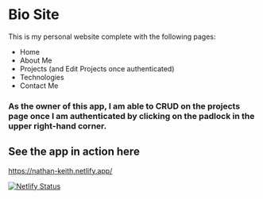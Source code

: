 # Bio Site
This is my personal website complete with the following pages:
- Home
- About Me
- Projects (and Edit Projects once authenticated)
- Technologies 
- Contact Me

### As the owner of this app, I am able to CRUD on the projects page once I am authenticated by clicking on the padlock in the upper right-hand corner.

## See the app in action here
https://nathan-keith.netlify.app/

[![Netlify Status](https://api.netlify.com/api/v1/badges/4e7f89c1-3c3d-4e78-8977-03e76799ee52/deploy-status)](https://app.netlify.com/sites/nathan-keith/deploys)


